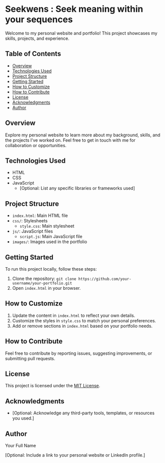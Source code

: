# Seekwens : Seek meaning within your sequences

Welcome to my personal website and portfolio! This project showcases my skills, projects, and experience.

## Table of Contents

- [Overview](#overview)
- [Technologies Used](#technologies-used)
- [Project Structure](#project-structure)
- [Getting Started](#getting-started)
- [How to Customize](#how-to-customize)
- [How to Contribute](#how-to-contribute)
- [License](#license)
- [Acknowledgments](#acknowledgments)
- [Author](#author)

## Overview

Explore my personal website to learn more about my background, skills, and the projects I've worked on. Feel free to get in touch with me for collaboration or opportunities.

## Technologies Used

- HTML
- CSS
- JavaScript
  - [Optional: List any specific libraries or frameworks used]

## Project Structure

- `index.html`: Main HTML file
- `css/`: Stylesheets
  - `style.css`: Main stylesheet
- `js/`: JavaScript files
  - `script.js`: Main JavaScript file
- `images/`: Images used in the portfolio

## Getting Started

To run this project locally, follow these steps:
1. Clone the repository: `git clone https://github.com/your-username/your-portfolio.git`
2. Open `index.html` in your browser.

## How to Customize

1. Update the content in `index.html` to reflect your own details.
2. Customize the styles in `style.css` to match your personal preferences.
3. Add or remove sections in `index.html` based on your portfolio needs.

## How to Contribute

Feel free to contribute by reporting issues, suggesting improvements, or submitting pull requests.

## License

This project is licensed under the [MIT License](LICENSE).

## Acknowledgments

- [Optional: Acknowledge any third-party tools, templates, or resources you used.]

## Author

Your Full Name

[Optional: Include a link to your personal website or LinkedIn profile.]
